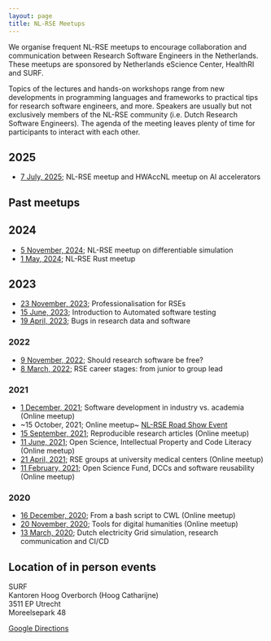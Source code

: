 ```yaml
---
layout: page
title: NL-RSE Meetups
---
```


We organise frequent NL-RSE meetups to encourage collaboration and communication between Research Software Engineers in the Netherlands. These meetups are sponsored by Netherlands eScience Center, HealthRI and SURF.

Topics of the lectures and hands-on workshops range from new developments in programming languages
and frameworks to practical tips for research software engineers, and more.
Speakers are usually but not exclusively members of the NL-RSE community (i.e. Dutch Research Software Engineers). The agenda of the meeting leaves plenty of time for participants to interact with each other.

## 2025
* [7 July, 2025](/events/2025-07-07-meetup); NL-RSE meetup and HWAccNL meetup on AI accelerators 

## Past meetups
## 2024
* [5 November, 2024](/events/2024-11-05-meetup); NL-RSE meetup on differentiable simulation
* [1 May, 2024](/events/2024-05-01-meetup); NL-RSE Rust meetup

## 2023
* [23 November, 2023](/events/2023-11-23-meetup); Professionalisation for RSEs
* [15 June, 2023](/events/2023-06-15-meetup); Introduction to Automated software testing
* [19 April, 2023](/events/2023-04-19-meetup); Bugs in research data and software

### 2022
* [9 November, 2022](/events/2022-11-09-meetup); Should research software be free?
* [8 March, 2022](/events/2022-03-08-meetup); RSE career stages: from junior to group lead

### 2021
* [1 December, 2021](/events/2021-12-01-meetup); Software development in industry vs. academia (Online meetup)
* ~15 October, 2021; Online meetup~ [NL-RSE Road Show Event](/events/nl-rse-rse21)
* [15 September, 2021](/events/2021-09-15-meetup); Reproducible research articles (Online meetup)
* [11 June, 2021](/events/2021-06-11-meetup); Open Science, Intellectual Property and Code Literacy (Online meetup)
* [21 April, 2021](/events/2021-04-21-meetup); RSE groups at university medical centers (Online meetup)
* [11 February, 2021](/events/2021-02-11-meetup); Open Science Fund, DCCs and software reusability (Online meetup)

### 2020
* [16 December, 2020](/events/2020-12-16-meetup); From a bash script to CWL (Online meetup)
* [20 November, 2020](/events/2020-11-20-meetup); Tools for digital humanities (Online meetup)
* [13 March, 2020](/events/2020-03-13-meetup); Dutch electricity Grid simulation, research communication and CI/CD

## Location of in person events

SURF <br />
Kantoren Hoog Overborch (Hoog Catharijne) <br />
3511 EP Utrecht <br />
Moreelsepark 48 <br />

[Google Directions](https://www.google.com/maps/dir//Moreelsepark+48,+3511+EP+Utrecht/@52.0890566,5.1112767,17z/data=!4m17!1m7!3m6!1s0x47c66f5cf0744629:0xd26462bf1e621a9a!2sMoreelsepark+48,+3511+EP+Utrecht!3b1!8m2!3d52.0890566!4d5.1134654!4m8!1m0!1m5!1m1!1s0x47c66f5cf0744629:0xd26462bf1e621a9a!2m2!1d5.1134654!2d52.0890566!3e1)
